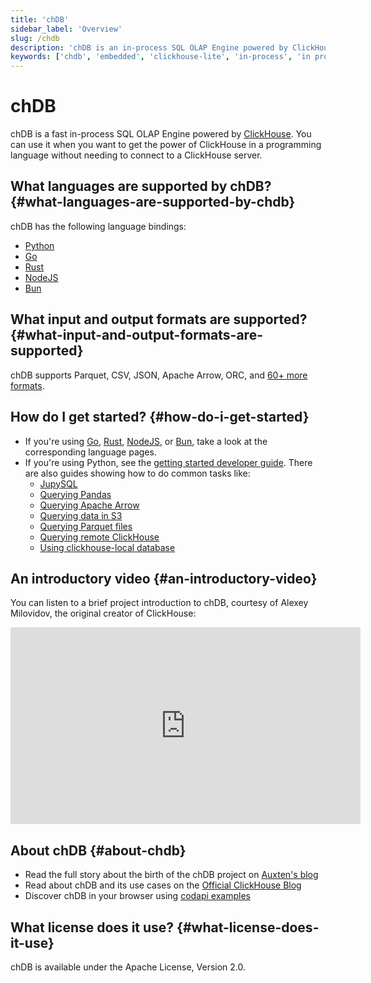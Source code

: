 ```yaml
---
title: 'chDB'
sidebar_label: 'Overview'
slug: /chdb
description: 'chDB is an in-process SQL OLAP Engine powered by ClickHouse'
keywords: ['chdb', 'embedded', 'clickhouse-lite', 'in-process', 'in process']
---
```


# chDB

chDB is a fast in-process SQL OLAP Engine powered by [ClickHouse](https://github.com/clickhouse/clickhouse).
You can use it when you want to get the power of ClickHouse in a programming language without needing to connect to a ClickHouse server.

## What languages are supported by chDB? {#what-languages-are-supported-by-chdb}

chDB has the following language bindings:

* [Python](install/python.md)
* [Go](install/go.md)
* [Rust](install/rust.md)
* [NodeJS](install/nodejs.md)
* [Bun](install/bun.md)

## What input and output formats are supported? {#what-input-and-output-formats-are-supported}

chDB supports Parquet, CSV, JSON, Apache Arrow, ORC, and [60+ more formats](/interfaces/formats).

## How do I get started? {#how-do-i-get-started}

* If you're using [Go](install/go.md), [Rust](install/rust.md), [NodeJS](install/nodejs.md), or [Bun](install/bun.md), take a look at the corresponding language pages.
* If you're using Python, see the [getting started developer guide](getting-started.md). There are also guides showing how to do common tasks like:
  * [JupySQL](guides/jupysql.md)
  * [Querying Pandas](guides/querying-pandas.md)
  * [Querying Apache Arrow](guides/querying-apache-arrow.md)
  * [Querying data in S3](guides/querying-s3-bucket.md)
  * [Querying Parquet files](guides/querying-parquet.md)
  * [Querying remote ClickHouse](guides/query-remote-clickhouse.md)
  * [Using clickhouse-local database](guides/clickhouse-local.md)

<!-- ## What is chDB?

chDB lets you 

- Supports Python DB API 2.0: [example](https://github.com/chdb-io/chdb/blob/main/examples/dbapi.py) and [custom UDF Functions](https://github.com/chdb-io/chdb/blob/main/examples/udf.py) -->

## An introductory video {#an-introductory-video}

You can listen to a brief project introduction to chDB, courtesy of Alexey Milovidov, the original creator of ClickHouse:

<div class='vimeo-container'>
<iframe width="560" height="315" src="https://www.youtube.com/embed/cuf_hYn7dqU?si=SzUm7RW4Ae5-YwFo" title="YouTube video player" frameborder="0" allow="accelerometer; autoplay; clipboard-write; encrypted-media; gyroscope; picture-in-picture; web-share" referrerpolicy="strict-origin-when-cross-origin" allowfullscreen></iframe>
</div>

## About chDB {#about-chdb}

- Read the full story about the birth of the chDB project on [Auxten's blog](https://clickhouse.com/blog/chdb-embedded-clickhouse-rocket-engine-on-a-bicycle)
- Read about chDB and its use cases on the [Official ClickHouse Blog](https://clickhouse.com/blog/welcome-chdb-to-clickhouse)
- Discover chDB in your browser using [codapi examples](https://antonz.org/trying-chdb/)

## What license does it use? {#what-license-does-it-use}

chDB is available under the Apache License, Version 2.0.
